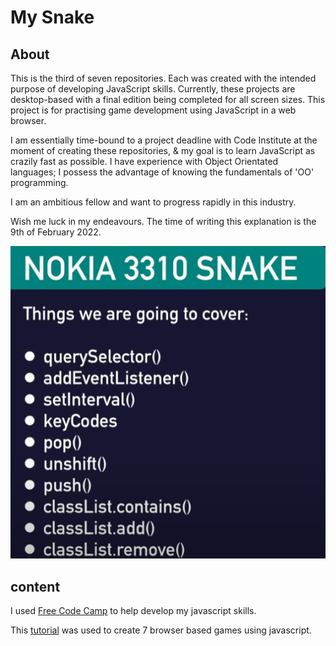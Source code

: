 # My Snake

## About
This is the third of seven repositories. Each was created with the intended purpose of developing JavaScript skills. Currently, these projects are desktop-based with a final edition being completed for all screen sizes. This project is for practising game development using JavaScript in a web browser.

I am essentially time-bound to a project deadline with Code Institute at the moment of creating these repositories, & my goal is to learn JavaScript as crazily fast as possible. I have experience with Object Orientated languages; I possess the advantage of knowing the fundamentals of 'OO' programming.

I am an ambitious fellow and want to progress rapidly in this industry.

Wish me luck in my endeavours. The time of writing this explanation is the 9th of February 2022.

![Learning outcomes](assets/images/snake.png)

## content
I used [Free Code Camp](https://www.freecodecamp.org/) to help develop my javascript skills.

This [tutorial](https://www.youtube.com/watch?v=lhNdUVh3qCc&t=605s) was used to create 7 browser based games using javascript.